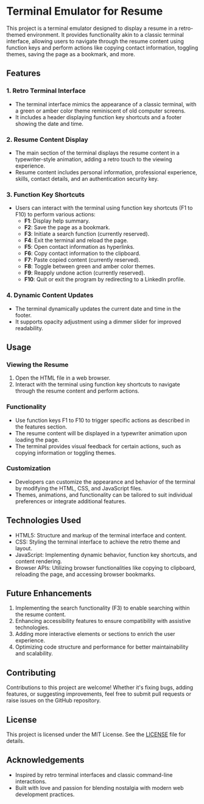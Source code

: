 # Terminal Emulator for Resume

This project is a terminal emulator designed to display a resume in a retro-themed environment. It provides functionality akin to a classic terminal interface, allowing users to navigate through the resume content using function keys and perform actions like copying contact information, toggling themes, saving the page as a bookmark, and more.

## Features

### 1. Retro Terminal Interface
- The terminal interface mimics the appearance of a classic terminal, with a green or amber color theme reminiscent of old computer screens.
- It includes a header displaying function key shortcuts and a footer showing the date and time.

### 2. Resume Content Display
- The main section of the terminal displays the resume content in a typewriter-style animation, adding a retro touch to the viewing experience.
- Resume content includes personal information, professional experience, skills, contact details, and an authentication security key.

### 3. Function Key Shortcuts
- Users can interact with the terminal using function key shortcuts (F1 to F10) to perform various actions:
    - **F1**: Display help summary.
    - **F2**: Save the page as a bookmark.
    - **F3**: Initiate a search function (currently reserved).
    - **F4**: Exit the terminal and reload the page.
    - **F5**: Open contact information as hyperlinks.
    - **F6**: Copy contact information to the clipboard.
    - **F7**: Paste copied content (currently reserved).
    - **F8**: Toggle between green and amber color themes.
    - **F9**: Reapply undone action (currently reserved).
    - **F10**: Quit or exit the program by redirecting to a LinkedIn profile.

### 4. Dynamic Content Updates
- The terminal dynamically updates the current date and time in the footer.
- It supports opacity adjustment using a dimmer slider for improved readability.

## Usage

### Viewing the Resume
1. Open the HTML file in a web browser.
2. Interact with the terminal using function key shortcuts to navigate through the resume content and perform actions.

### Functionality
- Use function keys F1 to F10 to trigger specific actions as described in the features section.
- The resume content will be displayed in a typewriter animation upon loading the page.
- The terminal provides visual feedback for certain actions, such as copying information or toggling themes.

### Customization
- Developers can customize the appearance and behavior of the terminal by modifying the HTML, CSS, and JavaScript files.
- Themes, animations, and functionality can be tailored to suit individual preferences or integrate additional features.

## Technologies Used
- HTML5: Structure and markup of the terminal interface and content.
- CSS: Styling the terminal interface to achieve the retro theme and layout.
- JavaScript: Implementing dynamic behavior, function key shortcuts, and content rendering.
- Browser APIs: Utilizing browser functionalities like copying to clipboard, reloading the page, and accessing browser bookmarks.

## Future Enhancements
1. Implementing the search functionality (F3) to enable searching within the resume content.
2. Enhancing accessibility features to ensure compatibility with assistive technologies.
3. Adding more interactive elements or sections to enrich the user experience.
4. Optimizing code structure and performance for better maintainability and scalability.

## Contributing
Contributions to this project are welcome! Whether it's fixing bugs, adding features, or suggesting improvements, feel free to submit pull requests or raise issues on the GitHub repository.

## License
This project is licensed under the MIT License. See the [LICENSE](LICENSE) file for details.

## Acknowledgements
- Inspired by retro terminal interfaces and classic command-line interactions.
- Built with love and passion for blending nostalgia with modern web development practices.

